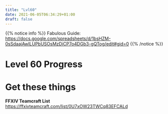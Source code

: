 ```yaml
---
title: "Lvl60"
date: 2021-06-05T06:34:29+01:00
draft: false
---
```

{{% notice info %}}
Fabulous Guide: https://docs.google.com/spreadsheets/d/1bsHZM-0sSdaajAwILUPbUSOsMzDiCP7o4DGb3-gQTog/edit#gid=0
{{% /notice %}}
# Level 60 Progress


# Get these things
**FFXIV Teamcraft List**
https://ffxivteamcraft.com/list/0U7xOW23TWCq83EFCALd

				